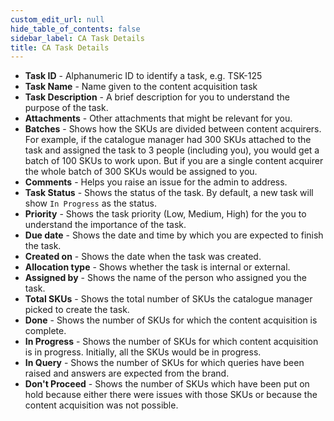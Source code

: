 ```yaml
---
custom_edit_url: null
hide_table_of_contents: false
sidebar_label: CA Task Details
title: CA Task Details
---
```


* **Task ID** - Alphanumeric ID to identify a task, e.g. TSK-125
* **Task Name** - Name given to the content acquisition task
* **Task Description** - A brief description for you to understand the purpose of the task.
* **Attachments** - Other attachments that might be relevant for you.
* **Batches** - Shows how the SKUs are divided between content acquirers. For example, if the catalogue manager had 300 SKUs attached to the task and assigned the task to 3 people (including you), you would get a batch of 100 SKUs to work upon. But if you are a single content acquirer the whole batch of 300 SKUs would be assigned to you.
* **Comments** - Helps you raise an issue for the admin to address.
* **Task Status** - Shows the status of the task. By default, a new task will show `In Progress` as the status.
* **Priority** - Shows the task priority (Low, Medium, High) for the you to understand the importance of the task.
* **Due date** - Shows the date and time by which you are expected to finish the task.
* **Created on** - Shows the date when the task was created.
* **Allocation type** - Shows whether the task is internal or external.
* **Assigned by** - Shows the name of the person who assigned you the task.
* **Total SKUs** - Shows the total number of SKUs the catalogue manager picked to create the task.
* **Done** - Shows the number of SKUs for which the content acquisition is complete.
* **In Progress** - Shows the number of SKUs for which content acquisition is in progress. Initially, all the SKUs would be in progress.
* **In Query** - Shows the number of SKUs for which queries have been raised and answers are expected from the brand. 
* **Don't Proceed** - Shows the number of SKUs which have been put on hold because either there were issues with those SKUs or because the content acquisition was not possible.